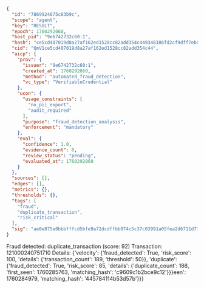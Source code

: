 ```json
{
  "id": "7869924875c83b9c",
  "scope": "agent",
  "key": "RESULT",
  "epoch": 1760292060,
  "host_pid": "9e6742732c60:1",
  "hash": "ce5cd407019d8a27af162ed1528cc82add354c449348386fd2cf9dff7ebd0a3f",
  "cid": "QmV1ce5cd407019d8a27af162ed1528cc82add354c44",
  "aicp": {
    "prov": {
      "issuer": "9e6742732c60:1",
      "created_at": 1760292060,
      "method": "automated_fraud_detection",
      "vc_type": "VerifiableCredential"
    },
    "ucon": {
      "usage_constraints": [
        "no_pii_export",
        "audit_required"
      ],
      "purpose": "fraud_detection_analysis",
      "enforcement": "mandatory"
    },
    "eval": {
      "confidence": 1.0,
      "evidence_count": 0,
      "review_status": "pending",
      "evaluated_at": 1760292060
    }
  },
  "sources": [],
  "edges": [],
  "metrics": {},
  "thresholds": {},
  "tags": [
    "fraud",
    "duplicate_transaction",
    "risk_critical"
  ],
  "sig": "ae0e875e0bbbfffcd5bfe9a72dcdffbb074c5c37c03991a05fea2d6711d719a3"
}
```

Fraud detected: duplicate_transaction (score: 92)
Transaction: 121000240751710
Details: {'velocity': {'fraud_detected': True, 'risk_score': 100, 'details': {'transaction_count': 189, 'threshold': 50}}, 'duplicate': {'fraud_detected': True, 'risk_score': 85, 'details': {'duplicate_count': 188, 'first_seen': 1760285763, 'matching_hash': 'c9609c1b2bce9c12'}}}een': 1760284979, 'matching_hash': '445784114b53d57b'}}}